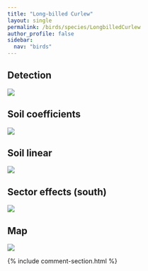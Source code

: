 ```yaml
---
title: "Long-billed Curlew"
layout: single
permalink: /birds/species/LongbilledCurlew
author_profile: false
sidebar:
  nav: "birds"
---
```


<h2>Detection</h2>

<img src="https://beallen.github.io/DevelopmentWebsite/assets/images/birds/LongbilledCurlew/det.jpg">

<h2>Soil coefficients</h2>

<img src="https://beallen.github.io/DevelopmentWebsite/assets/images/birds/LongbilledCurlew/soilhf.jpg">

<h2>Soil linear</h2>

<img src="https://beallen.github.io/DevelopmentWebsite/assets/images/birds/LongbilledCurlew/lin-south.jpg">

<h2>Sector effects (south)</h2>

<img src="https://beallen.github.io/DevelopmentWebsite/assets/images/birds/LongbilledCurlew/sector-south.jpg">

<h2>Map</h2>

<img src="https://beallen.github.io/DevelopmentWebsite/assets/images/birds/LongbilledCurlew/map.jpg">

{% include comment-section.html %}
